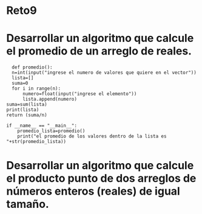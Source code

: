 # Reto9
# Desarrollar un algoritmo que calcule el promedio de un arreglo de reales.
  
      def promedio():
      n=int(input("ingrese el numero de valores que quiere en el vector"))
      lista=[]
      suma=0
      for i in range(n):
          numero=float(input("ingrese el elemento"))
          lista.append(numero)
    suma=sum(lista)
    print(lista)
    return (suma/n)

    if __name__ == "__main__":
        promedio_lista=promedio()
        print("el promedio de los valores dentro de la lista es "+str(promedio_lista))
        
# Desarrollar un algoritmo que calcule el producto punto de dos arreglos de números enteros (reales) de igual tamaño.
